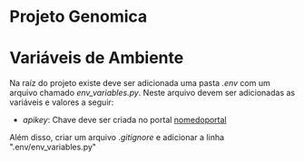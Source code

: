 # Projeto Genomica

# Variáveis de Ambiente
Na raíz do projeto existe deve ser adicionada uma pasta *.env* com um arquivo chamado *env_variables.py*. Neste arquivo devem ser adicionadas as variáveis e valores a seguir:

* *apikey*: Chave deve ser criada no portal [nomedoportal](www.google.com)

Além disso, criar um arquivo *.gitignore* e adicionar a linha ".env/env_variables.py"

